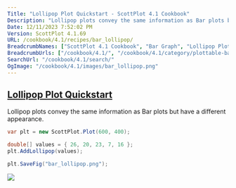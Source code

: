 ```yaml
---
Title: "Lollipop Plot Quickstart - ScottPlot 4.1 Cookbook"
Description: "Lollipop plots convey the same information as Bar plots but have a different appearance."
Date: 12/11/2023 7:52:02 PM
Version: ScottPlot 4.1.69
URL: /cookbook/4.1/recipes/bar_lollipop/
BreadcrumbNames: ["ScottPlot 4.1 Cookbook", "Bar Graph", "Lollipop Plot Quickstart"]
BreadcrumbUrls: ["/cookbook/4.1/", "/cookbook/4.1/category/plottable-bar-graph", "/cookbook/4.1/recipes/bar_lollipop/"]
SearchUrl: "/cookbook/4.1/search/"
OgImage: "/cookbook/4.1/images/bar_lollipop.png"
---
```


<h2><a href='/cookbook/4.1/recipes/bar_lollipop/'>Lollipop Plot Quickstart</a></h2>

Lollipop plots convey the same information as Bar plots but have a different appearance.

```cs
var plt = new ScottPlot.Plot(600, 400);

double[] values = { 26, 20, 23, 7, 16 };
plt.AddLollipop(values);

plt.SaveFig("bar_lollipop.png");
```

<img src='../../images/bar_lollipop.png' class='d-block mx-auto my-5' />



